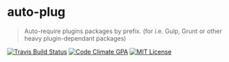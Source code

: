 auto-plug
=========

  > Auto-require plugins packages by prefix. (for i.e. Gulp, Grunt or other
  > heavy plugin-dependant packages)

[![Travis Build Status](https://img.shields.io/travis/simbo/auto-plug/master.svg?style=flat-square)](https://travis-ci.org/simbo/auto-plug)
[![Code Climate GPA](https://img.shields.io/codeclimate/github/simbo/auto-plug.svg?style=flat-square)](https://codeclimate.com/github/simbo/auto-plug)
[![MIT License](http://img.shields.io/:license-mit-blue.svg?style=flat-square)](http://simbo.mit-license.org)
